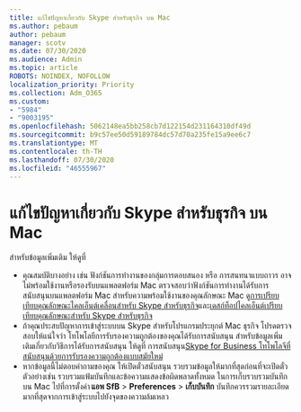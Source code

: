 ```yaml
---
title: แก้ไขปัญหาเกี่ยวกับ Skype สําหรับธุรกิจ บน Mac
ms.author: pebaum
author: pebaum
manager: scotv
ms.date: 07/30/2020
ms.audience: Admin
ms.topic: article
ROBOTS: NOINDEX, NOFOLLOW
localization_priority: Priority
ms.collection: Adm_O365
ms.custom:
- "5984"
- "9003195"
ms.openlocfilehash: 5062148ea5bb258cb7d122154d231164310df49d
ms.sourcegitcommit: b9c57ee50d59189784dc57d70a235fe15a9ee6c7
ms.translationtype: MT
ms.contentlocale: th-TH
ms.lasthandoff: 07/30/2020
ms.locfileid: "46555967"
---
```

# <a name="troubleshoot-issues-with-skype-for-business-on-mac"></a>แก้ไขปัญหาเกี่ยวกับ Skype สําหรับธุรกิจ บน Mac

สำหรับข้อมูลเพิ่มเติม ให้ดูที่ 

- คุณสมบัติบางอย่าง เช่น ฟังก์ชันการทํางานของกลุ่มการตอบสนอง หรือ การสนทนาแบบถาวร อาจไม่พร้อมใช้งานหรือรองรับบนแพลตฟอร์ม Mac ตรวจสอบว่าฟังก์ชันการทํางานได้รับการสนับสนุนบนแพลตฟอร์ม Mac สําหรับความพร้อมใช้งานของคุณลักษณะ Mac ดู[การเปรียบเทียบคุณลักษณะไคลเอ็นต์เคลื่อนสําหรับ Skype สําหรับธุรกิจ](https://technet.microsoft.com/library/Dn951412.aspx)และ[เดสก์ท็อปไคลเอ็นต์เปรียบเทียบคุณลักษณะสําหรับ Skype สําหรับธุรกิจ](https://docs.microsoft.com/skypeforbusiness/plan-your-deployment/clients-and-devices/desktop-feature-comparison)
- ถ้าคุณประสบปัญหาการเข้าสู่ระบบบน Skype สําหรับโปรแกรมประยุกต์ Mac ธุรกิจ โปรดตรวจสอบให้แน่ใจว่า โทโพโลยีการรับรองความถูกต้องของคุณได้รับการสนับสนุน สําหรับข้อมูลเพิ่มเติมเกี่ยวกับวิธีการได้รับการสนับสนุน ให้ดูที่ การสนับสนุน[Skype for Business โทโพโลจีที่สนับสนุนด้วยการรับรองความถูกต้องแบบสมัยใหม่](https://docs.microsoft.com/skypeforbusiness/plan-your-deployment/modern-authentication/topologies-supported)  
- หากข้อมูลนี้ไม่ตอบคําถามของคุณ ให้เปิดตั๋วสนับสนุน รวบรวมข้อมูลให้มากที่สุดก่อนที่จะเปิดตั๋ว ตัวอย่างเช่น รวบรวมแฟ้มบันทึกและข้อความแสดงข้อผิดพลาดทั้งหมด ในการเก็บรวบรวมบันทึกบน Mac ไปที่การตั้งค่า **แอพ SfB**  >  **Preferences**  >  **เก็บบันทึก**  บันทึกควรรวมรายละเอียดมากที่สุดจากการเข้าสู่ระบบไปยังจุดของความล้มเหลว